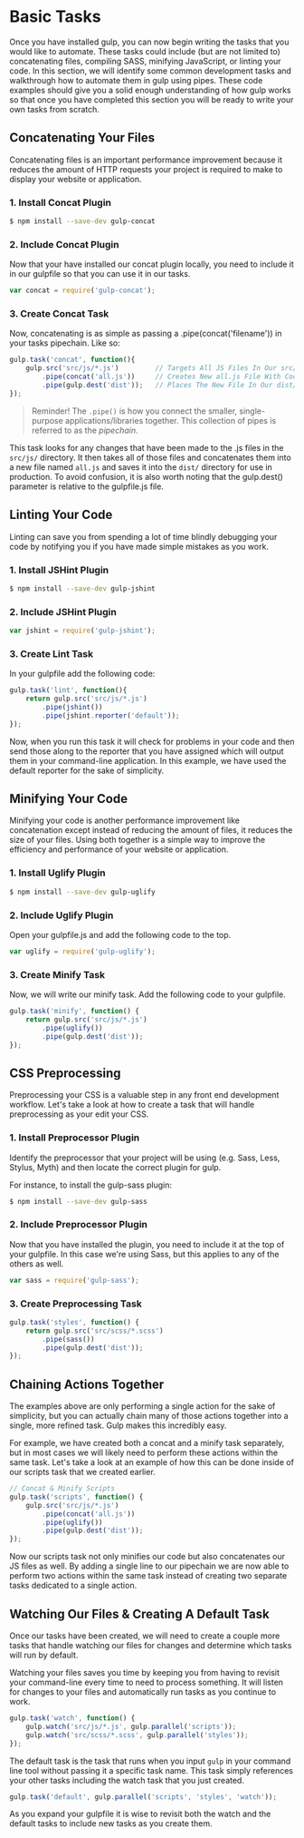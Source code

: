 # Basic Tasks

Once you have installed gulp, you can now begin writing the tasks that you would like to automate. These tasks could include (but are not limited to) concatenating files, compiling SASS, minifying JavaScript, or linting your code. In this section, we will identify some common development tasks and walkthrough how to automate them in gulp using pipes. These code examples should give you a solid enough understanding of how gulp works so that once you have completed this section you will be ready to write your own tasks from scratch.

## Concatenating Your Files

Concatenating files is an important performance improvement because it reduces the amount of HTTP requests your project is required to make to display your website or application.

### 1. Install Concat Plugin

```bash
$ npm install --save-dev gulp-concat
```

### 2. Include Concat Plugin

Now that your have installed our concat plugin locally, you need to include it in our gulpfile so that you can use it in our tasks.

```js
var concat = require('gulp-concat');
```

### 3. Create Concat Task

Now, concatenating is as simple as passing a .pipe(concat('filename')) in your tasks pipechain. Like so:

```js
gulp.task('concat', function(){
    gulp.src('src/js/*.js')         // Targets All JS Files In Our src/ Directory
        .pipe(concat('all.js'))     // Creates New all.js File With Code From Target Files
        .pipe(gulp.dest('dist'));   // Places The New File In Our dist/ Directory
});
```

> Reminder! The `.pipe()` is how you connect the smaller, single-purpose applications/libraries together. This collection of pipes is referred to as the _pipechain_.

This task looks for any changes that have been made to the .js files in the `src/js/` directory. It then takes all of those files and concatenates them into a new file named `all.js` and saves it into the `dist/` directory for use in production. To avoid confusion, it is also worth noting that the gulp.dest() parameter is relative to the gulpfile.js file.

## Linting Your Code

Linting can save you from spending a lot of time blindly debugging your code by notifying you if you have made simple mistakes as you work.

### 1. Install JSHint Plugin

```bash
$ npm install --save-dev gulp-jshint
```

### 2. Include JSHint Plugin

```js
var jshint = require('gulp-jshint');
```

### 3. Create Lint Task

In your gulpfile add the following code:

```js
gulp.task('lint', function(){
    return gulp.src('src/js/*.js')
        .pipe(jshint())
        .pipe(jshint.reporter('default'));
});
```

Now, when you run this task it will check for problems in your code and then send those along to the reporter that you have assigned which will output them in your command-line application. In this example, we have used the default reporter for the sake of simplicity.


## Minifying Your Code

Minifying your code is another performance improvement like concatenation except instead of reducing the amount of files, it reduces the size of your files. Using both together is a simple way to improve the efficiency and performance of your website or application.

### 1. Install Uglify Plugin

```bash
$ npm install --save-dev gulp-uglify
```

### 2. Include Uglify Plugin

Open your gulpfile.js and add the following code to the top.

```js
var uglify = require('gulp-uglify');
```

### 3. Create Minify Task

Now, we will write our minify task. Add the following code to your gulpfile.

```js
gulp.task('minify', function() {
    return gulp.src('src/js/*.js')
        .pipe(uglify())
        .pipe(gulp.dest('dist'));
});
```

## CSS Preprocessing

Preprocessing your CSS is a valuable step in any front end development workflow. Let's take a look at how to create a task that will handle preprocessing as your edit your CSS.

### 1. Install Preprocessor Plugin

Identify the preprocessor that your project will be using (e.g. Sass, Less, Stylus, Myth) and then locate the correct plugin for gulp.

For instance, to install the gulp-sass plugin:

```bash
$ npm install --save-dev gulp-sass
```

### 2. Include Preprocessor Plugin

Now that you have installed the plugin, you need to include it at the top of your gulpfile. In this case we're using Sass, but this applies to any of the others as well.

```js
var sass = require('gulp-sass');
```

### 3. Create Preprocessing Task

```js
gulp.task('styles', function() {
    return gulp.src('src/scss/*.scss')
        .pipe(sass())
        .pipe(gulp.dest('dist'));
});
```

## Chaining Actions Together

The examples above are only performing a single action for the sake of simplicity, but you can actually chain many of those actions together into a single, more refined task. Gulp makes this incredibly easy.

For example, we have created both a concat and a minify task separately, but in most cases we will likely need to perform these actions within the same task. Let's take a look at an example of how this can be done inside of our scripts task that we created earlier.

```js
// Concat & Minify Scripts
gulp.task('scripts', function() {
    gulp.src('src/js/*.js')
        .pipe(concat('all.js'))
        .pipe(uglify())
        .pipe(gulp.dest('dist'));
});
```

Now our scripts task not only minifies our code but also concatenates our JS files as well. By adding a single line to our pipechain we are now able to perform two actions within the same task instead of creating two separate tasks dedicated to a single action.

## Watching Our Files & Creating A Default Task 

Once our tasks have been created, we will need to create a couple more tasks that handle watching our files for changes and determine which tasks will run by default.

Watching your files saves you time by keeping you from having to revisit your command-line every time to need to process something. It will listen for changes to your files and automatically run tasks as you continue to work. 

```js
gulp.task('watch', function() {
    gulp.watch('src/js/*.js', gulp.parallel('scripts'));
    gulp.watch('src/scss/*.scss', gulp.parallel('styles'));
});
```

The default task is the task that runs when you input `gulp` in your command line tool without passing it a specific task name. This task simply references your other tasks including the watch task that you just created.

```js
gulp.task('default', gulp.parallel('scripts', 'styles', 'watch'));
```

As you expand your gulpfile it is wise to revisit both the watch and the default tasks to include new tasks as you create them.